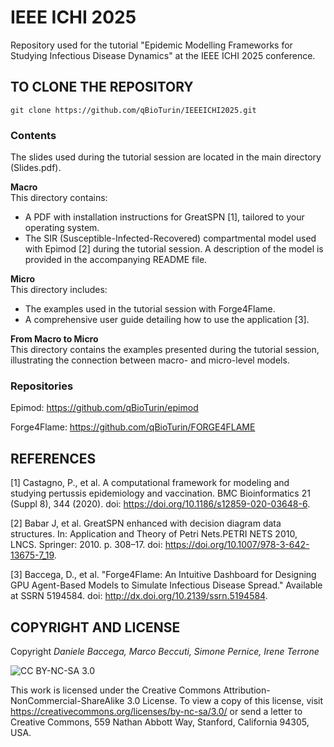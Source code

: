 # IEEE ICHI 2025
Repository used for the tutorial "Epidemic Modelling Frameworks for Studying Infectious Disease Dynamics" at the IEEE ICHI 2025 conference.

## TO CLONE THE REPOSITORY

```
git clone https://github.com/qBioTurin/IEEEICHI2025.git
```

### Contents
The slides used during the tutorial session are located in the main directory (Slides.pdf).

**Macro**  
This directory contains:
- A PDF with installation instructions for GreatSPN [1], tailored to your operating system.
- The SIR (Susceptible-Infected-Recovered) compartmental model used with Epimod [2] during the tutorial session. A description of the model is provided in the accompanying README file.

**Micro**  
This directory includes:
- The examples used in the tutorial session with Forge4Flame.
- A comprehensive user guide detailing how to use the application [3].

**From Macro to Micro**  
This directory contains the examples presented during the tutorial session, illustrating the connection between macro- and micro-level models.

### Repositories
Epimod: https://github.com/qBioTurin/epimod

Forge4Flame: https://github.com/qBioTurin/FORGE4FLAME 

## REFERENCES
[1] Castagno, P., et al. A computational framework for modeling and studying pertussis epidemiology and vaccination. BMC Bioinformatics 21 (Suppl 8), 344 (2020). doi: https://doi.org/10.1186/s12859-020-03648-6.

[2] Babar J, et al. GreatSPN enhanced with decision diagram data structures. In: Application and Theory of Petri Nets.PETRI NETS 2010, LNCS. Springer: 2010. p. 308–17. doi: https://doi.org/10.1007/978-3-642-13675-7_19.

[3] Baccega, D., et al. "Forge4Flame: An Intuitive Dashboard for Designing GPU Agent-Based Models to Simulate Infectious Disease Spread." Available at SSRN 5194584. doi: http://dx.doi.org/10.2139/ssrn.5194584.

## COPYRIGHT AND LICENSE
Copyright _Daniele Baccega, Marco Beccuti, Simone Pernice, Irene Terrone_

![CC BY-NC-SA 3.0](http://ccl.northwestern.edu/images/creativecommons/byncsa.png)

This work is licensed under the Creative Commons Attribution-NonCommercial-ShareAlike 3.0 License.  To view a copy of this license, visit https://creativecommons.org/licenses/by-nc-sa/3.0/ or send a letter to Creative Commons, 559 Nathan Abbott Way, Stanford, California 94305, USA.
